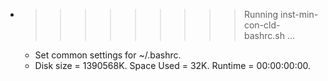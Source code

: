 * >>>>>>>>> Running inst-min-con-cld-bashrc.sh ...
  * Set common settings for ~/.bashrc.
  * Disk size = 1390568K. Space Used = 32K. Runtime = 00:00:00:00.
